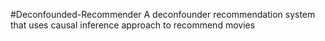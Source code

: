 #Deconfounded-Recommender
A deconfounder recommendation system that uses causal inference approach to recommend movies
